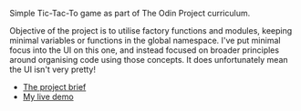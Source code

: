 Simple Tic-Tac-To game as part of The Odin Project curriculum. 

Objective of the project is to utilise factory functions and modules, keeping minimal variables or functions in the global namespace. I've put minimal focus into the UI on this one, and instead focused on broader principles around organising code using those concepts. It does unfortunately mean the UI isn't very pretty!

 - [The project brief](https://www.theodinproject.com/lessons/node-path-javascript-tic-tac-toe)
 - [My live demo](https://woftis.github.io/tic-tac-toe/)
